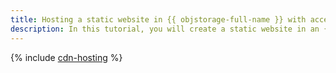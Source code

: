 ```yaml
---
title: Hosting a static website in {{ objstorage-full-name }} with access via {{ cdn-full-name }}
description: In this tutorial, you will create a static website in an {{ objstorage-name }} bucket and set up {{ cdn-name }} access for it.
---
```


{% include [cdn-hosting](../../_tutorials/applied/cdn-hosting.md) %}
